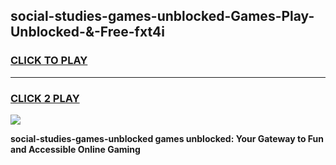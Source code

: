 
## social-studies-games-unblocked-Games-Play-Unblocked-&-Free-fxt4i
<h3>
<a href="https://premium76.site?title=social-studies-games-unblocked&ref=24A">CLICK TO PLAY</a></h3>
<hr>

<h3>
<a href="https://premium76.site?title=social-studies-games-unblocked&ref=24A">CLICK 2 PLAY</a>
  
</h3>

<a href="https://premium76.site?title=social-studies-games-unblocked&ref=24A"><img src="https://clearcache.store/games.png"></a>


**social-studies-games-unblocked games unblocked: Your Gateway to Fun and Accessible Online Gaming**
